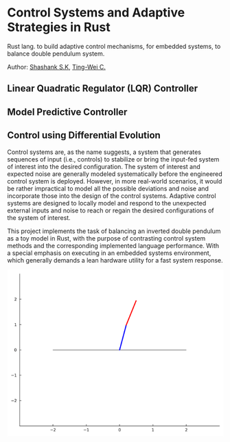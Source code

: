 # Control Systems and Adaptive Strategies in Rust

Rust lang. to build adaptive control mechanisms, for embedded systems, to balance double pendulum system.

Author: [Shashank S.K](https://github.com/CosmicBug), [Ting-Wei C.](https://github.com/tim840818)


## Linear Quadratic Regulator (LQR) Controller

## Model Predictive Controller

## Control using Differential Evolution

Control systems are, as the name suggests, a system that generates sequences of input (i.e., controls) to stabilize or bring the input-fed system of interest into the desired configuration. The system of interest and expected noise are generally modeled systematically before the engineered control system is deployed. However, in more real-world scenarios, it would be rather impractical to model all the possible deviations and noise and incorporate those into the design of the control systems. Adaptive control systems are designed to locally model and respond to the unexpected external inputs and noise to reach or regain the desired configurations of the system of interest.

This project implements the task of balancing an inverted double pendulum as a toy model in Rust, with the purpose of contrasting control system methods and the corresponding implemented language performance. With a special emphasis on executing in an embedded systems environment, which generally demands a lean hardware utility for a fast system response.



![Double Pendulum Animation with the Rust Output(.csv) on Julia](https://github.com/CosmicBug/Adaptive-Control-In-Rust/blob/main/LQR-Controller/double_pendulum_2.gif)


